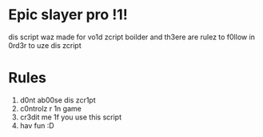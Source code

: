 # Epic slayer pro !1!
dis script waz made for vo1d zcript boilder and th3ere are rulez to f0llow in 0rd3r to uze dis zcript

# Rules
1. d0nt ab00se dis zcr1pt
2. c0ntrolz r 1n game
3. cr3dit me 1f you use this script
4. hav fun :D
